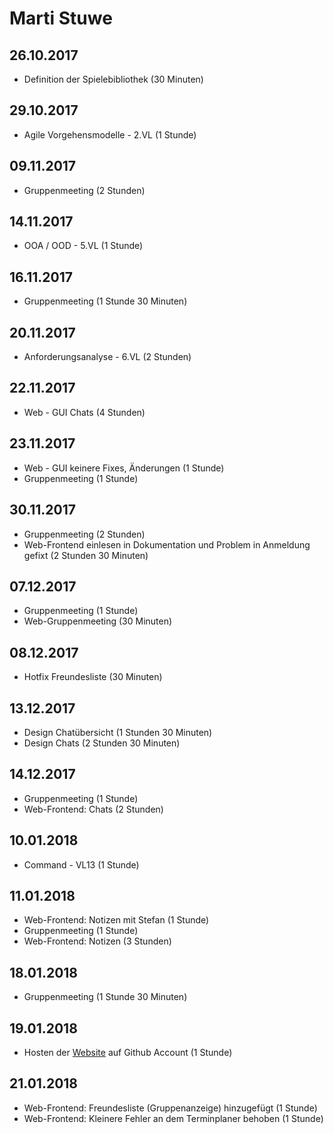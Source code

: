 # Marti Stuwe

## 26.10.2017
* Definition der Spielebibliothek (30 Minuten)

## 29.10.2017
* Agile Vorgehensmodelle - 2.VL (1 Stunde)

## 09.11.2017
* Gruppenmeeting (2 Stunden)

## 14.11.2017
* OOA / OOD - 5.VL (1 Stunde)

## 16.11.2017
* Gruppenmeeting (1 Stunde 30 Minuten)

## 20.11.2017
* Anforderungsanalyse - 6.VL (2 Stunden)

## 22.11.2017
* Web - GUI Chats (4 Stunden)

## 23.11.2017
* Web - GUI keinere Fixes, Änderungen (1 Stunde)
* Gruppenmeeting (1 Stunde)

## 30.11.2017
* Gruppenmeeting (2 Stunden)
* Web-Frontend einlesen in Dokumentation und Problem in Anmeldung gefixt (2 Stunden 30 Minuten)

## 07.12.2017
* Gruppenmeeting (1 Stunde)
* Web-Gruppenmeeting (30 Minuten)

## 08.12.2017
* Hotfix Freundesliste (30 Minuten)

## 13.12.2017
* Design Chatübersicht (1 Stunden 30 Minuten)
* Design Chats (2 Stunden 30 Minuten)

## 14.12.2017
* Gruppenmeeting (1 Stunde)
* Web-Frontend: Chats (2 Stunden)

## 10.01.2018
* Command - VL13 (1 Stunde)

## 11.01.2018
* Web-Frontend: Notizen mit Stefan (1 Stunde)
* Gruppenmeeting (1 Stunde)
* Web-Frontend: Notizen (3 Stunden)

## 18.01.2018
* Gruppenmeeting (1 Stunde 30 Minuten)

## 19.01.2018
* Hosten der [Website](https://martistuwe.github.io/projectzero/) auf Github Account (1 Stunde)

## 21.01.2018
* Web-Frontend: Freundesliste (Gruppenanzeige) hinzugefügt (1 Stunde)
* Web-Frontend: Kleinere Fehler an dem Terminplaner behoben (1 Stunde)